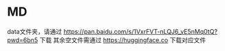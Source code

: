 # MD
data文件夹，请通过 https://pan.baidu.com/s/1VxrFVT-nLQJ6_vE5nMq0tQ?pwd=6bn5 下载
其余空文件需通过 https://huggingface.co 下载对应文件
